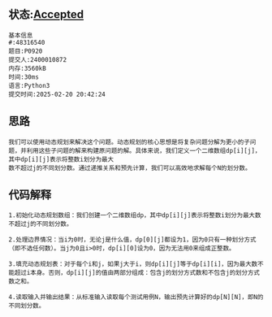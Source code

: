 
## 状态:[Accepted](http://dsbpython.openjudge.cn/dspythonbook/solution/48316540/)
    基本信息
    #:48316540
    题目:P0920
    提交人:2400010872
    内存:3560kB
    时间:30ms
    语言:Python3
    提交时间:2025-02-20 20:42:24

    

## 思路
    我们可以使用动态规划来解决这个问题。动态规划的核心思想是将复杂问题分解为更小的子问题，并利用这些子问题的解来构建原问题的解。具体来说，我们定义一个二维数组dp[i][j]，其中dp[i][j]表示将整数i划分为最大 
    数不超过j的不同划分数。通过递推关系和预先计算，我们可以高效地求解每个N的划分数。
## 代码解释
    1.初始化动态规划数组：我们创建一个二维数组dp，其中dp[i][j]表示将整数i划分为最大数不超过j的不同划分数。

    2.处理边界情况：当i为0时，无论j是什么值，dp[0][j]都设为1，因为0只有一种划分方式（即不选任何数）。当j为0且i>0时，dp[i][0]设为0，因为无法用0来组成正整数。

    3.填充动态规划表：对于每个i和j，如果j大于i，则dp[i][j]等于dp[i][i]，因为最大数不能超过i本身。否则，dp[i][j]的值由两部分组成：包含j的划分方式数和不包含j的划分方式数之和。

    4.读取输入并输出结果：从标准输入读取每个测试用例N，输出预先计算好的dp[N][N]，即N的不同划分数。

